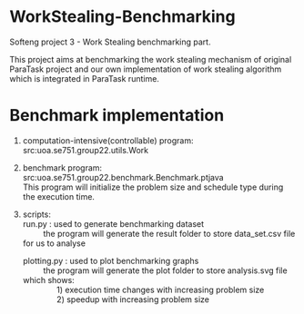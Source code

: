 # WorkStealing-Benchmarking

Softeng project 3 - Work Stealing benchmarking part.

This project aims at benchmarking the work stealing mechanism of original ParaTask project and our own implementation of work stealing algorithm which is integrated in ParaTask runtime. 

# Benchmark implementation

1)	computation-intensive(controllable) program:  
    src:uoa.se751.group22.utils.Work  
2)  benchmark program:  
    src:uoa.se751.group22.benchmark.Benchmark.ptjava  
    This program will initialize the problem size and schedule type during the execution time.
3)  scripts:  
    run.py : used to generate benchmarking dataset  
    &nbsp;&nbsp;&nbsp;&nbsp;&nbsp;&nbsp;&nbsp;&nbsp;&nbsp;the program will generate the result folder to store data_set.csv file for us to analyse  
    
    plotting.py : used to plot benchmarking graphs  
    &nbsp;&nbsp;&nbsp;&nbsp;&nbsp;&nbsp;&nbsp;&nbsp;&nbsp;the program will generate the plot folder to store analysis.svg file which shows:  
    &nbsp;&nbsp;&nbsp;&nbsp;&nbsp;&nbsp;&nbsp;&nbsp;&nbsp;&nbsp;&nbsp;&nbsp;&nbsp;&nbsp;&nbsp;1) execution time changes with increasing problem size  
    &nbsp;&nbsp;&nbsp;&nbsp;&nbsp;&nbsp;&nbsp;&nbsp;&nbsp;&nbsp;&nbsp;&nbsp;&nbsp;&nbsp;&nbsp;2) speedup with increasing problem size
